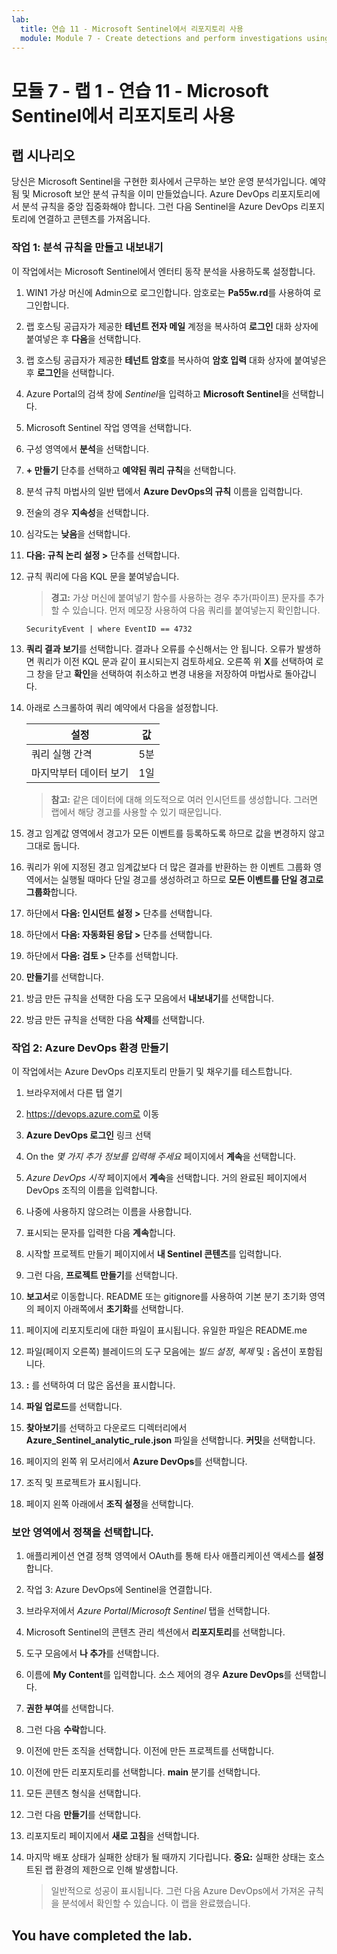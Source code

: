```yaml
---
lab:
  title: 연습 11 - Microsoft Sentinel에서 리포지토리 사용
  module: Module 7 - Create detections and perform investigations using Microsoft Sentinel
---
```


# <a name="module-7---lab-1---exercise-11---use-repositories-in-microsoft-sentinel"></a>모듈 7 - 랩 1 - 연습 11 - Microsoft Sentinel에서 리포지토리 사용

## <a name="lab-scenario"></a>랩 시나리오

당신은 Microsoft Sentinel을 구현한 회사에서 근무하는 보안 운영 분석가입니다. 예약됨 및 Microsoft 보안 분석 규칙을 이미 만들었습니다.  Azure DevOps 리포지토리에서 분석 규칙을 중앙 집중화해야 합니다.  그런 다음 Sentinel을 Azure DevOps 리포지토리에 연결하고 콘텐츠를 가져옵니다. 


### <a name="task-1-create-and-export-an-analytical-rule"></a>작업 1: 분석 규칙을 만들고 내보내기

이 작업에서는 Microsoft Sentinel에서 엔터티 동작 분석을 사용하도록 설정합니다.

1. WIN1 가상 머신에 Admin으로 로그인합니다. 암호로는 **Pa55w.rd**를 사용하여 로그인합니다.  

1. 랩 호스팅 공급자가 제공한 **테넌트 전자 메일** 계정을 복사하여 **로그인** 대화 상자에 붙여넣은 후 **다음**을 선택합니다.

1. 랩 호스팅 공급자가 제공한 **테넌트 암호**를 복사하여 **암호 입력** 대화 상자에 붙여넣은 후 **로그인**을 선택합니다.

1. Azure Portal의 검색 창에 *Sentinel*을 입력하고 **Microsoft Sentinel**을 선택합니다.

1. Microsoft Sentinel 작업 영역을 선택합니다.

1. 구성 영역에서 **분석**을 선택합니다.

1. **+ 만들기** 단추를 선택하고 **예약된 쿼리 규칙**을 선택합니다.

1. 분석 규칙 마법사의 일반 탭에서 **Azure DevOps의 규칙** 이름을 입력합니다.

1. 전술의 경우 **지속성**을 선택합니다.

1. 심각도는 **낮음**을 선택합니다.

1. **다음: 규칙 논리 설정 >** 단추를 선택합니다.

1. 규칙 쿼리에 다음 KQL 문을 붙여넣습니다.

    >**경고:** 가상 머신에 붙여넣기 함수를 사용하는 경우 추가(파이프) 문자를 추가할 수 있습니다. 먼저 메모장 사용하여 다음 쿼리를 붙여넣는지 확인합니다.

    ```KQL
    SecurityEvent | where EventID == 4732
    ```

1. **쿼리 결과 보기**를 선택합니다. 결과나 오류를 수신해서는 안 됩니다. 오류가 발생하면 쿼리가 이전 KQL 문과 같이 표시되는지 검토하세요. 오른쪽 위 **X**를 선택하여 로그 창을 닫고 **확인**을 선택하여 취소하고 변경 내용을 저장하여 마법사로 돌아갑니다.


1. 아래로 스크롤하여 쿼리 예약에서 다음을 설정합니다.

    |설정|값|
    |---|---|
    |쿼리 실행 간격|5분|
    |마지막부터 데이터 보기|1일|

    >**참고:** 같은 데이터에 대해 의도적으로 여러 인시던트를 생성합니다. 그러면 랩에서 해당 경고를 사용할 수 있기 때문입니다.

1. 경고 임계값 영역에서 경고가 모든 이벤트를 등록하도록 하므로 값을 변경하지 않고 그대로 둡니다.

1. 쿼리가 위에 지정된 경고 임계값보다 더 많은 결과를 반환하는 한 이벤트 그룹화 영역에서는 실행될 때마다 단일 경고를 생성하려고 하므로 **모든 이벤트를 단일 경고로 그룹화**합니다.

1. 하단에서 **다음: 인시던트 설정 >** 단추를 선택합니다. 

1. 하단에서 **다음: 자동화된 응답 >** 단추를 선택합니다.

1. 하단에서 **다음: 검토 >** 단추를 선택합니다.
 
1. **만들기**를 선택합니다.

1. 방금 만든 규칙을 선택한 다음 도구 모음에서 **내보내기**를 선택합니다.

1. 방금 만든 규칙을 선택한 다음 **삭제**를 선택합니다.


### <a name="task-2-create-our-azure-devops-environment"></a>작업 2: Azure DevOps 환경 만들기

이 작업에서는 Azure DevOps 리포지토리 만들기 및 채우기를 테스트합니다.

1. 브라우저에서 다른 탭 열기

1. https://devops.azure.com로 이동

1. **Azure DevOps 로그인** 링크 선택

1. On the *몇 가지 추가 정보를 입력해 주세요* 페이지에서 **계속**을 선택합니다.

1. *Azure DevOps 시작* 페이지에서 **계속**을 선택합니다. 거의 완료된 페이지에서 DevOps 조직의 이름을 입력합니다.

1. 나중에 사용하지 않으려는 이름을 사용합니다.

1. 표시되는 문자를 입력한 다음 **계속**합니다.

1. 시작할 프로젝트 만들기 페이지에서 **내 Sentinel 콘텐츠**를 입력합니다.

1. 그런 다음, **프로젝트 만들기**를 선택합니다.

1. **보고서**로 이동합니다.  README 또는 gitignore를 사용하여 기본 분기 초기화 영역의 페이지 아래쪽에서 **초기화**를 선택합니다.

1. 페이지에 리포지토리에 대한 파일이 표시됩니다.  유일한 파일은 README.me

1. 파일(페이지 오른쪽) 블레이드의 도구 모음에는 *빌드 설정*, *복제* 및 **:** 옵션이 포함됩니다.

1. **:** 를 선택하여 더 많은 옵션을 표시합니다.

1. **파일 업로드**를 선택합니다.

1. **찾아보기**를 선택하고 다운로드 디렉터리에서 **Azure_Sentinel_analytic_rule.json** 파일을 선택합니다.  **커밋**을 선택합니다.

1. 페이지의 왼쪽 위 모서리에서 **Azure DevOps**를 선택합니다.

1. 조직 및 프로젝트가 표시됩니다.

1. 페이지 왼쪽 아래에서 **조직 설정**을 선택합니다.


### <a name="task-3-connect-sentinel-to-azure-devops"></a>보안 영역에서 **정책**을 선택합니다.

1. 애플리케이션 연결 정책 영역에서 OAuth를 통해 타사 애플리케이션 액세스를 **설정**합니다. 

1. 작업 3: Azure DevOps에 Sentinel을 연결합니다.

1. 브라우저에서 *Azure Portal*/*Microsoft Sentinel* 탭을 선택합니다.

1. Microsoft Sentinel의 콘텐츠 관리 섹션에서 **리포지토리**를 선택합니다.

1. 도구 모음에서 **나 추가**를 선택합니다.

1. 이름에 **My Content**를 입력합니다. 소스 제어의 경우 **Azure DevOps**를 선택합니다.

1. **권한 부여**를 선택합니다.

1. 그런 다음 **수락**합니다.

1. 이전에 만든 조직을 선택합니다. 이전에 만든 프로젝트를 선택합니다.

1. 이전에 만든 리포지토리를 선택합니다. **main** 분기를 선택합니다.

1. 모든 콘텐츠 형식을 선택합니다.

1. 그런 다음 **만들기**를 선택합니다.

1. 리포지토리 페이지에서 **새로 고침**을 선택합니다.

1. 마지막 배포 상태가 실패한 상태가 될 때까지 기다립니다.  **중요:** 실패한 상태는 호스트된 랩 환경의 제한으로 인해 발생합니다.  

    >일반적으로 성공이 표시됩니다. 그런 다음 Azure DevOps에서 가져온 규칙을 분석에서 확인할 수 있습니다.  이 랩을 완료했습니다.


## <a name="you-have-completed-the-lab"></a>You have completed the lab.
